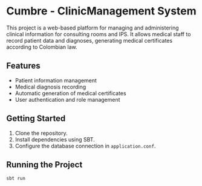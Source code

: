 # Cumbre - ClinicManagement System

This project is a web-based platform for managing and administering clinical information for consulting rooms and IPS. It allows medical staff to record patient data and diagnoses, generating medical certificates according to Colombian law.

## Features
- Patient information management
- Medical diagnosis recording
- Automatic generation of medical certificates
- User authentication and role management

## Getting Started
1. Clone the repository.
2. Install dependencies using SBT.
3. Configure the database connection in `application.conf`.

## Running the Project
```bash
sbt run
